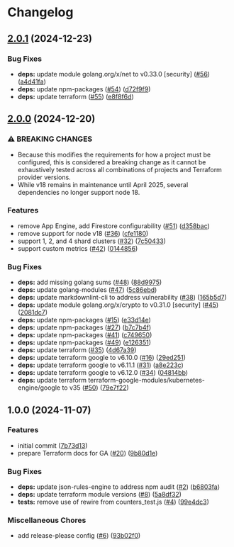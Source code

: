 # Changelog

## [2.0.1](https://github.com/GoogleCloudPlatform/memorystore-cluster-autoscaler/compare/v2.0.0...v2.0.1) (2024-12-23)


### Bug Fixes

* **deps:** update module golang.org/x/net to v0.33.0 [security] ([#56](https://github.com/GoogleCloudPlatform/memorystore-cluster-autoscaler/issues/56)) ([a4d41fa](https://github.com/GoogleCloudPlatform/memorystore-cluster-autoscaler/commit/a4d41fa7d222bf769de4a40f7f658cd5dd070e6b))
* **deps:** update npm-packages ([#54](https://github.com/GoogleCloudPlatform/memorystore-cluster-autoscaler/issues/54)) ([d72f9f9](https://github.com/GoogleCloudPlatform/memorystore-cluster-autoscaler/commit/d72f9f9a7d60dc328412602c02987d2e5e86a285))
* **deps:** update terraform ([#55](https://github.com/GoogleCloudPlatform/memorystore-cluster-autoscaler/issues/55)) ([e8f8f6d](https://github.com/GoogleCloudPlatform/memorystore-cluster-autoscaler/commit/e8f8f6dafdd070a76b4ec457bb19ad606f7d346e))

## [2.0.0](https://github.com/GoogleCloudPlatform/memorystore-cluster-autoscaler/compare/v1.0.0...v2.0.0) (2024-12-20)


### ⚠ BREAKING CHANGES

* Because this modifies the requirements for how a project must be configured, this is considered a breaking change as it cannot be exhaustively tested across all combinations of projects and Terraform provider versions.
* While v18 remains in maintenance until April 2025, several dependencies no longer support node 18.

### Features

* remove App Engine, add Firestore configurability ([#51](https://github.com/GoogleCloudPlatform/memorystore-cluster-autoscaler/issues/51)) ([d358bac](https://github.com/GoogleCloudPlatform/memorystore-cluster-autoscaler/commit/d358bacc9c025992bd2e6b62fc70e309e4507f55))
* remove support for node v18 ([#36](https://github.com/GoogleCloudPlatform/memorystore-cluster-autoscaler/issues/36)) ([cfe1180](https://github.com/GoogleCloudPlatform/memorystore-cluster-autoscaler/commit/cfe1180ff5e7038730050c0067fbb3a1e9d179e8))
* support 1, 2, and 4 shard clusters ([#32](https://github.com/GoogleCloudPlatform/memorystore-cluster-autoscaler/issues/32)) ([7c50433](https://github.com/GoogleCloudPlatform/memorystore-cluster-autoscaler/commit/7c5043308f9e01071fcf5c6a79573084b059937b))
* support custom metrics ([#42](https://github.com/GoogleCloudPlatform/memorystore-cluster-autoscaler/issues/42)) ([0144856](https://github.com/GoogleCloudPlatform/memorystore-cluster-autoscaler/commit/0144856bf7ba03c068c751d5e47329110cdef8be))


### Bug Fixes

* **deps:** add missing golang sums ([#48](https://github.com/GoogleCloudPlatform/memorystore-cluster-autoscaler/issues/48)) ([88d9975](https://github.com/GoogleCloudPlatform/memorystore-cluster-autoscaler/commit/88d9975e81cfdeb21d9c32c45a69bd2f87bb2f15))
* **deps:** update golang-modules ([#47](https://github.com/GoogleCloudPlatform/memorystore-cluster-autoscaler/issues/47)) ([5c86ebd](https://github.com/GoogleCloudPlatform/memorystore-cluster-autoscaler/commit/5c86ebd646e56dabbcc77b289c3c735fb5f9e31a))
* **deps:** update markdownlint-cli to address vulnerability ([#38](https://github.com/GoogleCloudPlatform/memorystore-cluster-autoscaler/issues/38)) ([165b5d7](https://github.com/GoogleCloudPlatform/memorystore-cluster-autoscaler/commit/165b5d795030ab24dcf1946414ba99c29c2e9b38))
* **deps:** update module golang.org/x/crypto to v0.31.0 [security] ([#45](https://github.com/GoogleCloudPlatform/memorystore-cluster-autoscaler/issues/45)) ([2081dc7](https://github.com/GoogleCloudPlatform/memorystore-cluster-autoscaler/commit/2081dc782908ee27f8b517494e2d28aee7c4a916))
* **deps:** update npm-packages ([#15](https://github.com/GoogleCloudPlatform/memorystore-cluster-autoscaler/issues/15)) ([e33d14e](https://github.com/GoogleCloudPlatform/memorystore-cluster-autoscaler/commit/e33d14ea6c5c5ef769821683fbb3e91ee98165f5))
* **deps:** update npm-packages ([#27](https://github.com/GoogleCloudPlatform/memorystore-cluster-autoscaler/issues/27)) ([b7c7b4f](https://github.com/GoogleCloudPlatform/memorystore-cluster-autoscaler/commit/b7c7b4ffe73a2d9b3ab76b2d6aaba04a645397a2))
* **deps:** update npm-packages ([#41](https://github.com/GoogleCloudPlatform/memorystore-cluster-autoscaler/issues/41)) ([c749650](https://github.com/GoogleCloudPlatform/memorystore-cluster-autoscaler/commit/c7496507f5de5fdcbf3bd4ef3ec82dc5911aba87))
* **deps:** update npm-packages ([#49](https://github.com/GoogleCloudPlatform/memorystore-cluster-autoscaler/issues/49)) ([e126351](https://github.com/GoogleCloudPlatform/memorystore-cluster-autoscaler/commit/e126351b5bae367c9c50f7534148fa20935a2323))
* **deps:** update terraform ([#35](https://github.com/GoogleCloudPlatform/memorystore-cluster-autoscaler/issues/35)) ([4d67a39](https://github.com/GoogleCloudPlatform/memorystore-cluster-autoscaler/commit/4d67a39072a566bf8680435838b6c8ef7d26600c))
* **deps:** update terraform google to v6.10.0 ([#16](https://github.com/GoogleCloudPlatform/memorystore-cluster-autoscaler/issues/16)) ([29ed251](https://github.com/GoogleCloudPlatform/memorystore-cluster-autoscaler/commit/29ed251f0439623a9f5e650faceba212dbf0882b))
* **deps:** update terraform google to v6.11.1 ([#31](https://github.com/GoogleCloudPlatform/memorystore-cluster-autoscaler/issues/31)) ([a8e223c](https://github.com/GoogleCloudPlatform/memorystore-cluster-autoscaler/commit/a8e223c4c63f7a54adcc8c19e411896c0a16d12e))
* **deps:** update terraform google to v6.12.0 ([#34](https://github.com/GoogleCloudPlatform/memorystore-cluster-autoscaler/issues/34)) ([04814bb](https://github.com/GoogleCloudPlatform/memorystore-cluster-autoscaler/commit/04814bbf49b3c9f2426c93cb8e62f1b3f0821e7f))
* **deps:** update terraform terraform-google-modules/kubernetes-engine/google to v35 ([#50](https://github.com/GoogleCloudPlatform/memorystore-cluster-autoscaler/issues/50)) ([79e7f22](https://github.com/GoogleCloudPlatform/memorystore-cluster-autoscaler/commit/79e7f2263d54898dee7f48b68c2d162f73a2bbae))

## 1.0.0 (2024-11-07)


### Features

* initial commit ([7b73d13](https://github.com/GoogleCloudPlatform/memorystore-cluster-autoscaler/commit/7b73d13914d795d57c3d984ffbb4163687a189fc))
* prepare Terraform docs for GA ([#20](https://github.com/GoogleCloudPlatform/memorystore-cluster-autoscaler/issues/20)) ([9b80d1e](https://github.com/GoogleCloudPlatform/memorystore-cluster-autoscaler/commit/9b80d1ebcb5364df88918d4cfeae37ee27cb4222))


### Bug Fixes

* **deps:** update json-rules-engine to address npm audit ([#2](https://github.com/GoogleCloudPlatform/memorystore-cluster-autoscaler/issues/2)) ([b6803fa](https://github.com/GoogleCloudPlatform/memorystore-cluster-autoscaler/commit/b6803fa53505cef4fea3f87ccc805e17d9ee4262))
* **deps:** update terraform module versions ([#8](https://github.com/GoogleCloudPlatform/memorystore-cluster-autoscaler/issues/8)) ([5a8df32](https://github.com/GoogleCloudPlatform/memorystore-cluster-autoscaler/commit/5a8df328e4b022b7e904996673b012f8af387e36))
* **tests:** remove use of rewire from counters_test.js ([#4](https://github.com/GoogleCloudPlatform/memorystore-cluster-autoscaler/issues/4)) ([99e4dc3](https://github.com/GoogleCloudPlatform/memorystore-cluster-autoscaler/commit/99e4dc33646a07b2b480423f1b37a0a89c0fb5f5))


### Miscellaneous Chores

* add release-please config ([#6](https://github.com/GoogleCloudPlatform/memorystore-cluster-autoscaler/issues/6)) ([93b02f0](https://github.com/GoogleCloudPlatform/memorystore-cluster-autoscaler/commit/93b02f08f9f205bbdabda8967ce99bf2aa3b8466))
